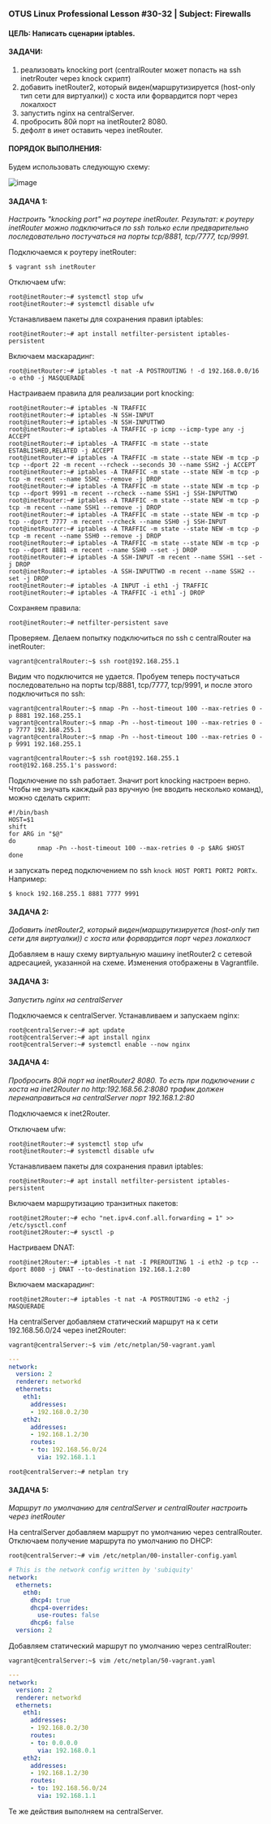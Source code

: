 ### OTUS Linux Professional Lesson #30-32 | Subject: Firewalls

#### ЦЕЛЬ: Написать сценарии iptables.

#### ЗАДАЧИ:
1. реализовать knocking port (centralRouter может попасть на ssh inetrRouter через knock скрипт)
2. добавить inetRouter2, который виден(маршрутизируется (host-only тип сети для виртуалки)) с хоста или форвардится порт через локалхост
3. запустить nginx на centralServer.
4. пробросить 80й порт на inetRouter2 8080.
5. дефолт в инет оставить через inetRouter.

#### ПОРЯДОК ВЫПОЛНЕНИЯ:

Будем использовать следующую схему:

![image](https://github.com/bonyakevich-e/otus_lp_lesson_30-32_firewalls/assets/114911797/634e3a5a-f123-49c4-afd4-e5ef5af43763)


#### ЗАДАЧА 1:
_Настроить "knocking port" на роутере inetRouter. Результат: к роутеру inetRouter можно подключиться по ssh только если предварительно последовательно постучаться на порты tcp/8881, tcp/7777, tcp/9991._

Подключаемся к роутеру inetRouter:
```
$ vagrant ssh inetRouter
```
Отключаем ufw:
```
root@inetRouter:~# systemctl stop ufw
root@inetRouter:~# systemctl disable ufw
```
Устанавливаем пакеты для сохранения правил iptables:
```
root@inetRouter:~# apt install netfilter-persistent iptables-persistent
```
Включаем маскарадинг:
```
root@inetRouter:~# iptables -t nat -A POSTROUTING ! -d 192.168.0.0/16 -o eth0 -j MASQUERADE
```
Настраиваем правила для реализации port knocking:
```
root@inetRouter:~# iptables -N TRAFFIC
root@inetRouter:~# iptables -N SSH-INPUT
root@inetRouter:~# iptables -N SSH-INPUTTWO
root@inetRouter:~# iptables -A TRAFFIC -p icmp --icmp-type any -j ACCEPT
root@inetRouter:~# iptables -A TRAFFIC -m state --state ESTABLISHED,RELATED -j ACCEPT
root@inetRouter:~# iptables -A TRAFFIC -m state --state NEW -m tcp -p tcp --dport 22 -m recent --rcheck --seconds 30 --name SSH2 -j ACCEPT
root@inetRouter:~# iptables -A TRAFFIC -m state --state NEW -m tcp -p tcp -m recent --name SSH2 --remove -j DROP
root@inetRouter:~# iptables -A TRAFFIC -m state --state NEW -m tcp -p tcp --dport 9991 -m recent --rcheck --name SSH1 -j SSH-INPUTTWO
root@inetRouter:~# iptables -A TRAFFIC -m state --state NEW -m tcp -p tcp -m recent --name SSH1 --remove -j DROP
root@inetRouter:~# iptables -A TRAFFIC -m state --state NEW -m tcp -p tcp --dport 7777 -m recent --rcheck --name SSH0 -j SSH-INPUT
root@inetRouter:~# iptables -A TRAFFIC -m state --state NEW -m tcp -p tcp -m recent --name SSH0 --remove -j DROP
root@inetRouter:~# iptables -A TRAFFIC -m state --state NEW -m tcp -p tcp --dport 8881 -m recent --name SSH0 --set -j DROP
root@inetRouter:~# iptables -A SSH-INPUT -m recent --name SSH1 --set -j DROP
root@inetRouter:~# iptables -A SSH-INPUTTWO -m recent --name SSH2 --set -j DROP
root@inetRouter:~# iptables -A INPUT -i eth1 -j TRAFFIC
root@inetRouter:~# iptables -A TRAFFIC -i eth1 -j DROP
```
Сохраняем правила:
```
root@inetRouter:~# netfilter-persistent save
```
Проверяем. Делаем попытку подключиться по ssh с centralRouter на inetRouter:
```
vagrant@centralRouter:~$ ssh root@192.168.255.1
```
Видим что подключится не удается. Пробуем теперь постучаться последовательно на порты tcp/8881, tcp/7777, tcp/9991, и после этого подключиться по ssh:
```
vagrant@centralRouter:~$ nmap -Pn --host-timeout 100 --max-retries 0 -p 8881 192.168.255.1
vagrant@centralRouter:~$ nmap -Pn --host-timeout 100 --max-retries 0 -p 7777 192.168.255.1
vagrant@centralRouter:~$ nmap -Pn --host-timeout 100 --max-retries 0 -p 9991 192.168.255.1

vagrant@centralRouter:~$ ssh root@192.168.255.1
root@192.168.255.1's password: 
```
Подключение по ssh работает. Значит port knocking настроен верно. 
Чтобы не знучать какждый раз вручную (не вводить несколько команд), можно сделать скрипт:
```
#!/bin/bash
HOST=$1
shift
for ARG in "$@"
do
        nmap -Pn --host-timeout 100 --max-retries 0 -p $ARG $HOST
done
```
и запускать перед подключением по ssh `knock HOST PORT1 PORT2 PORTx`. Например:
```
$ knock 192.168.255.1 8881 7777 9991
```
#### ЗАДАЧА 2: 
_Добавить inetRouter2, который виден(маршрутизируется (host-only тип сети для виртуалки)) с хоста или форвардится порт через локалхост_

Добавляем в нашу схему виртуальную машину inetRouter2 с сетевой адресацией, указанной на схеме. Изменения отображены в Vagrantfile. 

#### ЗАДАЧА 3: 
_Запустить nginx на centralServer_

Подключаемся к centralServer. Устанавливаем и запускаем nginx:
```
root@centralServer:~# apt update
root@centralServer:~# apt install nginx
root@centralServer:~# systemctl enable --now nginx
```

#### ЗАДАЧА 4:
_Пробросить 80й порт на inetRouter2 8080. То есть при подключении с хоста на inet2Router по http:192.168.56.2:8080  трафик должен перенаправиться на centralServer порт 192.168.1.2:80_

Подключаемся к inet2Router.

Отключаем ufw:
```
root@inetRouter:~# systemctl stop ufw
root@inetRouter:~# systemctl disable ufw
```
Устанавливаем пакеты для сохранения правил iptables:
```
root@inetRouter:~# apt install netfilter-persistent iptables-persistent
```
Включаем маршрутизацию транзитных пакетов:
```
root@inet2Router:~# echo "net.ipv4.conf.all.forwarding = 1" >> /etc/sysctl.conf
root@inet2Router:~# sysctl -p
```
Настриваем DNAT:
```
root@inet2Router:~# iptables -t nat -I PREROUTING 1 -i eth2 -p tcp --dport 8080 -j DNAT --to-destination 192.168.1.2:80
```
Включаем маскарадинг:
```
root@inet2Router:~# iptables -t nat -A POSTROUTING -o eth2 -j MASQUERADE
```
На centralServer добавляем статический маршрут на к сети 192.168.56.0/24 через inet2Router:
```
vagrant@centralServer:~$ vim /etc/netplan/50-vagrant.yaml
```
```yaml
---
network:
  version: 2
  renderer: networkd
  ethernets:
    eth1:
      addresses:
      - 192.168.0.2/30
    eth2:
      addresses:
      - 192.168.1.2/30
      routes:
      - to: 192.168.56.0/24
        via: 192.168.1.1
```
```
root@centralServer:~# netplan try
```
#### ЗАДАЧА 5: 
_Маршрут по умолчанию для centralServer и centralRouter настроить через inetRouter_

На centralServer добавляем маршрут по умолчанию через centralRouter. 
Отключаем получение маршрута по умолчанию по DHCP:
```
root@centralServer:~# vim /etc/netplan/00-installer-config.yaml
```
```yaml
# This is the network config written by 'subiquity'
network:
  ethernets:
    eth0:
      dhcp4: true
      dhcp4-overrides:
        use-routes: false
      dhcp6: false
  version: 2

```
Добавляем статический маршрут по умолчанию через centralRouter:
```
vagrant@centralServer:~$ vim /etc/netplan/50-vagrant.yaml
```
```yaml
---
network:
  version: 2
  renderer: networkd
  ethernets:
    eth1:
      addresses:
      - 192.168.0.2/30
      routes:
      - to: 0.0.0.0
        via: 192.168.0.1
    eth2:
      addresses:
      - 192.168.1.2/30
      routes:
      - to: 192.168.56.0/24
        via: 192.168.1.1
```

Те же действия выполняем на centralServer.
